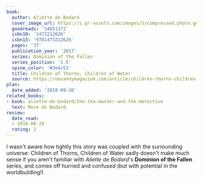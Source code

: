 ```yaml
---
book:
  author: Aliette de Bodard
  cover_image_url: https://i.gr-assets.com/images/S/compressed.photo.goodreads.com/books/1492097640l/34851372._SX98_.jpg
  goodreads: '34851372'
  isbn10: '1473212626'
  isbn13: '9781473212626'
  pages: '37'
  publication_year: '2017'
  series: Dominion of the Fallen
  series_position: '1.5'
  spine_color: '#3e4c53'
  title: Children of Thorns, Children of Water
  source: https://uncannymagazine.com/article/children-thorns-children-water/
plan:
  date_added: '2018-09-20'
related_books:
- book: aliette-de-bodard/the-tea-master-and-the-detective
  text: More de Bodard.
review:
  date_read:
  - 2018-09-20
  rating: 2
---
```


I wasn't aware how tightly this story was coupled with the surrounding universe: Children of Thorns, Children of Water
sadly doesn't make much sense if you aren't familiar with *Aliette de Bodard*'s **Dominion of the Fallen** series, and
comes off hurried and confused (but with potential in the worldbuilding!)
